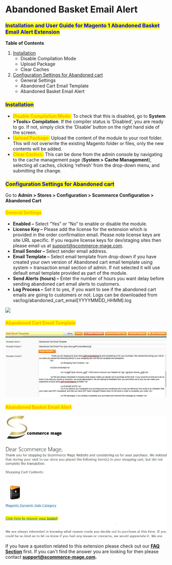 # Abandoned Basket Email Alert

### <mark style="color:blue;">Installation and User Guide for Magento 1 Abandoned Basket Email Alert Extension</mark>

**Table of Contents**

1. [Installation ](abandoned-basket-email-alert.md#\_bookmark0)
   * Disable Compilation Mode&#x20;
   * Upload Package&#x20;
   * Clear Caches&#x20;
2. [Configuration Settings for Abandoned cart ](abandoned-basket-email-alert.md#\_bookmark4)
   * General Settings&#x20;
   * Abandoned Cart Email Template&#x20;
   * Abandoned Basket Email Alert&#x20;

### <mark style="color:blue;">Installation</mark> <a href="#bookmark0" id="bookmark0"></a>

* <mark style="color:orange;">**Disable Compilation Mode:**</mark> To check that this is disabled, go to **System >Tools> Compilation**. If the compiler status is ‘Disabled’, you are ready to go. If not, simply click the ‘Disable’ button on the right hand side of the screen.
* <mark style="color:orange;">**Upload Package:**</mark> Upload the content of the module to your root folder. This will not overwrite the existing Magento folder or files, only the new contents will be added.
* <mark style="color:orange;">**Clear Caches:**</mark> This can be done from the admin console by navigating to the cache management page (**System > Cache Management**), selecting all caches, clicking ‘refresh’ from the drop-down menu, and submitting the change.

### <mark style="color:blue;">Configuration Settings for Abandoned cart</mark> <a href="#bookmark4" id="bookmark4"></a>

Go to **Admin > Stores > Configuration > Scommerce Configuration > Abandoned Cart**

#### <mark style="color:orange;">General Settings</mark> <a href="#bookmark5" id="bookmark5"></a>

* **Enabled –** Select “Yes” or “No” to enable or disable the module.
* **License Key –** Please add the license for the extension which is provided in the order confirmation email. Please note license keys are site URL specific. If you require license keys for dev/staging sites then please email us at [support@scommerce-mage.com](mailto:support@scommerce-mage.com).
* **Email Sender –** Select sender email address.
* **Email Template –** Select email template from drop-down if you have created your own version of Abandoned cart email template using system > transaction email section of admin. If not selected it will use default email template provided as part of the module.
* **Send Alerts (hours) –** Enter the number of hours you want delay before sending abandoned cart email alerts to customers.
* **Log Process –** Set it to yes, if you want to see if the abandoned cart emails are going to customers or not. Logs can be downloaded from var/log/abandoned\_cart\_email\[YYYYMMDD\_HHMM].log

![](../../.gitbook/assets/m1abandon\_general.jpg)

#### <mark style="color:orange;">Abandoned Cart Email Template</mark> <a href="#bookmark6" id="bookmark6"></a>

![](<../../.gitbook/assets/2 (83)>)

#### <mark style="color:orange;">Abandoned Basket Email Alert</mark> <a href="#bookmark7" id="bookmark7"></a>

![](<../../.gitbook/assets/3 (24)>)

If you have a question related to this extension please check out our [**FAQ Section**](https://scommerce-mage.com/magento-abandoned-cart-or-basket-alert.html#faq) first. If you can't find the answer you are looking for then please contact [**support@scommerce-mage.com**](mailto:core@scommerce-mage.com)**.**
